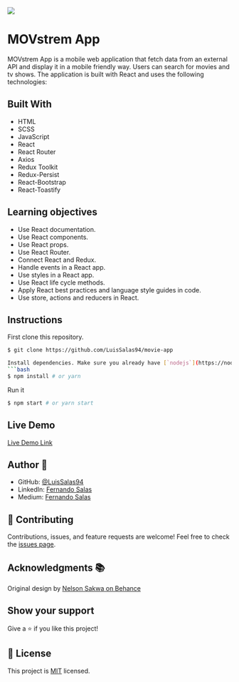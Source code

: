 ![](https://img.shields.io/badge/Microverse-blueviolet)

# MOVstrem App
MOVstrem App is a mobile web application that fetch data from an external API and display it in a mobile friendly way.
Users can search for movies and tv shows. The application is built with React and uses the following technologies:
    
## Built With

- HTML
- SCSS
- JavaScript
- React
- React Router
- Axios
- Redux Toolkit
- Redux-Persist
- React-Bootstrap
- React-Toastify
  
## Learning objectives
- Use React documentation.
- Use React components.
- Use React props.
- Use React Router.
- Connect React and Redux.
- Handle events in a React app.
- Use styles in a React app.
- Use React life cycle methods.
- Apply React best practices and language style guides in code.
- Use store, actions and reducers in React.


## Instructions

First clone this repository.
```bash
$ git clone https://github.com/LuisSalas94/movie-app

Install dependencies. Make sure you already have [`nodejs`](https://nodejs.org/en/) & [`npm`](https://www.npmjs.com/) installed in your system.
```bash
$ npm install # or yarn
```

Run it
```bash
$ npm start # or yarn start
```

## Live Demo

[Live Demo Link](https://luissalas94.github.io/movie-app/)



## Author 👤

- GitHub: [@LuisSalas94](https://github.com/LuisSalas94)
- LinkedIn: [Fernando Salas](https://www.linkedin.com/in/luisfernandosalasgave/)
- Medium: [Fernando Salas](https://medium.com/@luisfernandosalasg)

## 🤝 Contributing

Contributions, issues, and feature requests are welcome!
Feel free to check the [issues page](../../issues/).

## Acknowledgments 📚 
Original design by [Nelson Sakwa on Behance](https://www.behance.net/sakwadesignstudio)

## Show your support

Give a ⭐️ if you like this project!

## 📝 License

This project is [MIT](./MIT.md) licensed.
